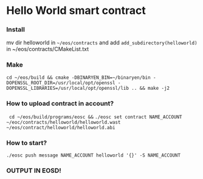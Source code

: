 # Hello World smart contract

### Install
mv dir helloworld in `~/eos/contracts` and add `add_subdirectory(helloworld)` in ~/eos/contracts/CMakeList.txt
### Make
`cd ~/eos/build && cmake -DBINARYEN_BIN=~/binaryen/bin -DOPENSSL_ROOT_DIR=/usr/local/opt/openssl -DOPENSSL_LIBRARIES=/usr/local/opt/openssl/lib .. && make -j2`

### How to upload contract in account?
` cd ~/eos/build/programs/eosc &&`
`./eosc set contract NAME_ACCOUNT ~/eoc/contracts/helloworld/helloworld.wast ~/eos/contract/helloworld/helloworld.abi` 

### How to start?

`./eosc push message NAME_ACCOUNT helloworld '{}' -S NAME_ACCOUNT`
### OUTPUT IN EOSD!
